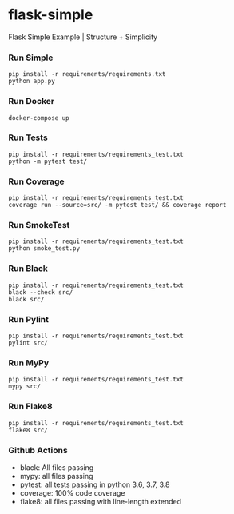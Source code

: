 # flask-simple
Flask Simple Example | Structure + Simplicity

### Run Simple
```
pip install -r requirements/requirements.txt
python app.py
```

### Run Docker
```
docker-compose up
```

### Run Tests
```
pip install -r requirements/requirements_test.txt
python -m pytest test/
```

### Run Coverage
```
pip install -r requirements/requirements_test.txt
coverage run --source=src/ -m pytest test/ && coverage report
```

### Run SmokeTest
```
pip install -r requirements/requirements_test.txt
python smoke_test.py
```

### Run Black
```
pip install -r requirements/requirements_test.txt
black --check src/
black src/
```

### Run Pylint
```
pip install -r requirements/requirements_test.txt
pylint src/
```

### Run MyPy
```
pip install -r requirements/requirements_test.txt
mypy src/
```

### Run Flake8
```
pip install -r requirements/requirements_test.txt
flake8 src/
```

### Github Actions
- black: All files passing
- mypy: all files passing
- pytest: all tests passing in python 3.6, 3.7, 3.8
- coverage: 100% code coverage
- flake8: all files passing with line-length extended
